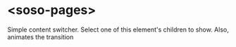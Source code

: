 # \<soso-pages\>

Simple content switcher. Select one of this element&#39;s children to show. Also, animates the transition